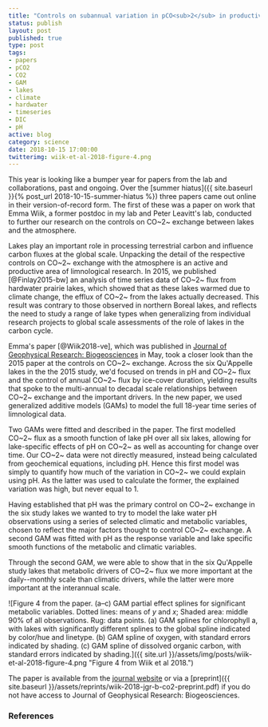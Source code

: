 ```yaml
--- 
title: "Controls on subannual variation in pCO<sub>2</sub> in productive hardwater lakes"
status: publish
layout: post
published: true
type: post
tags:
- papers
- pCO2
- CO2
- GAM
- lakes
- climate
- hardwater
- timeseries
- DIC
- pH
active: blog
category: science
date: 2018-10-15 17:00:00
twitterimg: wiik-et-al-2018-figure-4.png
---
```


This year is looking like a bumper year for papers from the lab and collaborations, past and ongoing. Over the [summer hiatus]({{ site.baseurl }}{% post_url 2018-10-15-summer-hiatus %}) three papers came out online in their version-of-record form. The first of these was a paper on work that Emma Wiik, a former postdoc in my lab and Peter Leavitt's lab, conducted to further our research on the controls on CO~2~ exchange between lakes and the atmosphere.

Lakes play an important role in processing terrestrial carbon and influence carbon fluxes at the global scale. Unpacking the detail of the respective controls on CO~2~ exchange with the atmosphere is an active and productive area of limnological research. In 2015, we published [@Finlay2015-bw] an analysis of time series data of CO~2~ flux from hardwater prairie lakes, which showed that as these lakes warmed due to climate change, the efflux of CO~2~ from the lakes actually decreased. This result was contrary to those observed in northern Boreal lakes, and reflects the need to study a range of lake types when generalizing from individual research projects to global scale assessments of the role of lakes in the carbon cycle.

Emma's paper [@Wiik2018-ve], which was published in [Journal of Geophysical Research: Biogeosciences](https://doi.org/10.1029/2018JG004506) in May, took a closer look than the 2015 paper at the controls on CO~2~ exchange. Across the six Qu'Appelle lakes in the the 2015 study, we'd focused on trends in pH and CO~2~ flux and the control of annual CO~2~ flux by ice-cover duration, yielding results that spoke to the multi-annual to decadal scale relationships between CO~2~ exchange and the important drivers. In the new paper, we used generalized additive models (GAMs) to model the full 18-year time series of limnological data.

Two GAMs were fitted and described in the paper. The first modelled CO~2~ flux as a smooth function of lake pH over all six lakes, allowing for lake-specific effects of pH on CO~2~ as well as accounting for change over time. Our CO~2~ data were not directly measured, instead being calculated from geochemical equations, including pH. Hence this first model was simply to quantify how much of the variation in CO~2~ we could explain using pH. As the latter was used to calculate the former, the explained variation was high, but never equal to 1.

Having established that pH was the primary control on CO~2~ exchange in the six study lakes we wanted to try to model the lake water pH observations using a series of selected climatic and metabolic variables, chosen to reflect the major factors thought to control CO~2~ exchange. A second GAM was fitted with pH as the response variable and lake specific smooth functions of the metabolic and climatic variables.

Through the second GAM, we were able to show that in the six Qu'Appelle study lakes that metabolic drivers of CO~2~ flux we more important at the daily--monthly scale than climatic drivers, while the latter were more important at the interannual scale.

![Figure 4 from the paper. (a–c) GAM partial effect splines for significant metabolic variables. Dotted lines: means of $y$ and $x$; Shaded area: middle 90% of all observations. Rug: data points. (a) GAM splines for chlorophyll a, with lakes with significantly different splines to the global spline indicated by color/hue and linetype. (b) GAM spline of oxygen, with standard errors indicated by shading. (c) GAM spline of dissolved organic carbon, with standard errors indicated by shading.]({{ site.url }}/assets/img/posts/wiik-et-al-2018-figure-4.png "Figure 4 from Wiik et al 2018.")

The paper is available from the [journal website](https://doi.org/10.1029/2018JG004506) or via a [preprint]({{ site.baseurl }}/assets/reprints/wiik-2018-jgr-b-co2-preprint.pdf) if you do not have access to Journal of Geophysical Research: Biogeosciences.

### References
